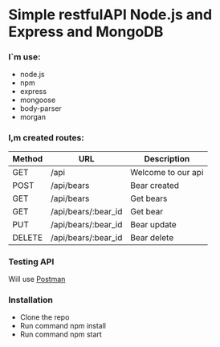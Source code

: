 # Simple restfulAPI Node.js and Express and MongoDB

### I`m use:
* node.js
* npm
* express
* mongoose
* body-parser
* morgan

### I,m created routes:

|Method|URL|Description|
|-|-|-|
|GET|/api|Welcome to our api|
|POST|/api/bears|Bear created|
|GET|/api/bears|Get bears|
|GET|/api/bears/:bear_id|Get bear|
|PUT|/api/bears/:bear_id|Bear update|
|DELETE|/api/bears/:bear_id|Bear delete|

### Testing API
Will use [Postman](https://chrome.google.com/webstore/detail/postman/fhbjgbiflinjbdggehcddcbncdddomop)

### Installation
* Clone the repo 
* Run command npm install
* Run command npm start